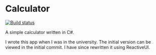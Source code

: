 # Calculator

[![Build status](https://ci.appveyor.com/api/projects/status/9ek265kmxpnqjam3/branch/master?svg=true)](https://ci.appveyor.com/project/TolikPylypchuk/calculator/branch/master)

A simple calculator written in C#.

I wrote this app when I was in the university. The initial version can be viewed in the initial commit.
I have since rewritten it using ReactiveUI.
